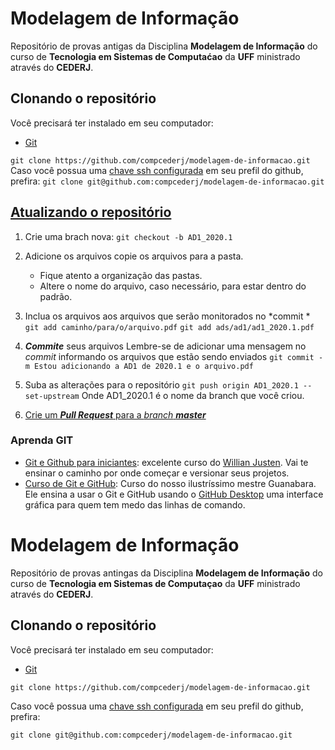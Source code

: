 # Modelagem de Informação
Repositório de provas antigas da Disciplina **Modelagem de Informação** do curso de **Tecnologia em Sistemas de Computaćao** da **UFF** ministrado através do **CEDERJ**.


## Clonando o repositório
Você precisará ter instalado em seu computador:
* [Git](https://git-scm.com/downloads)

`git clone https://github.com/compcederj/modelagem-de-informacao.git`
Caso você possua uma [chave ssh configurada]([https://help.github.com/pt/github/authenticating-to-github/adding-a-new-ssh-key-to-your-github-account](https://help.github.com/pt/github/authenticating-to-github/adding-a-new-ssh-key-to-your-github-account)) em seu prefil do github, prefira:
`git clone git@github.com:compcederj/modelagem-de-informacao.git`

## [Atualizando o repositório](https://www.youtube.com/watch?v=dSUT0Y7suPI)

 1. Crie uma brach nova:
	`git checkout -b AD1_2020.1`

2.  Adicione os arquivos copie os arquivos para a pasta.
	* Fique atento a organização das pastas.
	* Altere o nome do arquivo, caso necessário, para estar dentro do padrão. 

3. Inclua os arquivos aos arquivos que serão monitorados no *commit *
	`git add caminho/para/o/arquivo.pdf`
	`git add ads/ad1/ad1_2020.1.pdf`

4. ***Commite*** seus arquivos
	Lembre-se de adicionar uma mensagem no *commit* informando os arquivos que estão sendo enviados
	`git commit -m Estou adicionando a AD1 de 2020.1 e o arquivo.pdf`

5. Suba as alterações para o repositório
	`git push origin AD1_2020.1 --set-upstream`
	Onde AD1_2020.1 é o nome da branch que você criou.

6. [Crie um ***Pull Request*** para a *branch* ***master***](https://www.digitalocean.com/community/tutorials/como-criar-um-pull-request-no-github-pt#crie-um-pull-request)

### Aprenda GIT
* [Git e Github para iniciantes](https://www.udemy.com/course/git-e-github-para-iniciantes/): excelente curso do [Willian Justen](https://www.udemy.com/user/willian-justen-de-vasconcellos/). Vai te ensinar o caminho por onde começar e versionar seus projetos.
* [Curso de Git e GitHub](https://www.youtube.com/playlist?list=PLHz_AreHm4dm7ZULPAmadvNhH6vk9oNZA): Curso do nosso ilustríssimo mestre Guanabara. Ele ensina a usar o Git e GitHub usando o [GitHub Desktop](https://desktop.github.com/) uma interface gráfica para quem tem medo das linhas de comando.

# Modelagem de Informação
Repositório de provas antingas da Disciplina **Modelagem de Informação** do curso de **Tecnologia em Sistemas de Computaçao** da **UFF** ministrado através do **CEDERJ**.


## Clonando o repositório
Você precisará ter instalado em seu computador:
* [Git](https://git-scm.com/downloads)

`git clone https://github.com/compcederj/modelagem-de-informacao.git`

Caso você possua uma [chave ssh configurada](https://help.github.com/pt/github/authenticating-to-github/adding-a-new-ssh-key-to-your-github-account) em seu prefil do github, prefira:

`git clone git@github.com:compcederj/modelagem-de-informacao.git`

